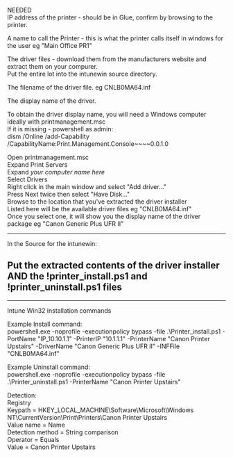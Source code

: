 NEEDED  
IP address of the printer - should be in Glue, confirm by browsing to the printer.  
  
A name to call the Printer - this is what the printer calls itself in windows for the user eg "Main Office PR1"  
  
The driver files - download them from the manufacturers website and extract them on your compurer.  
Put the entire lot into the intunewin source directory.  
  
The filename of the driver file.  eg CNLB0MA64.inf  
  
The display name of the driver.  
  
To obtain the driver display name, you will need a Windows computer ideally with printmanagement.msc  
If it is missing - powershell as admin:  
dism /Online /add-Capability /CapabilityName:Print.Management.Console~~~~0.0.1.0  
  
Open printmanagement.msc  
Expand Print Servers  
Expand *your computer name here*  
Select Drivers  
Right click in the main window and select "Add driver..."  
Press Next twice then select "Have Disk..."  
Browse to the location that you've extracted the driver installer  
Listed here will be the available driver files eg "CNLB0MA64.inf"  
Once you select one, it will show you the display name of the driver package eg "Canon Generic Plus UFR II"  
  
----  
  
In the Source for the intunewin:  

Put the extracted contents of the driver installer AND the !printer_install.ps1 and !printer_uninstall.ps1 files  
-
  
----  
  
Intune Win32 installation commands  
  
Example Install command:  
powershell.exe -noprofile -executionpolicy bypass -file .\\Printer_install.ps1 -PortName "IP_10.10.1.1" -PrinterIP "10.1.1.1" -PrinterName "Canon Printer Upstairs" -DriverName "Canon Generic Plus UFR II" -INFFile "CNLB0MA64.inf"  
  
Example Uninstall command:  
powershell.exe -noprofile -executionpolicy bypass -file .\\Printer_uninstall.ps1 -PrinterName "Canon Printer Upstairs"  
  
Detection:  
Registry  
Keypath = HKEY_LOCAL_MACHINE\Software\Microsoft\Windows NT\CurrentVersion\Print\Printers\Canon Printer Upstairs  
Value name = Name  
Detection method = String comparison  
Operator = Equals  
Value = Canon Printer Upstairs  
